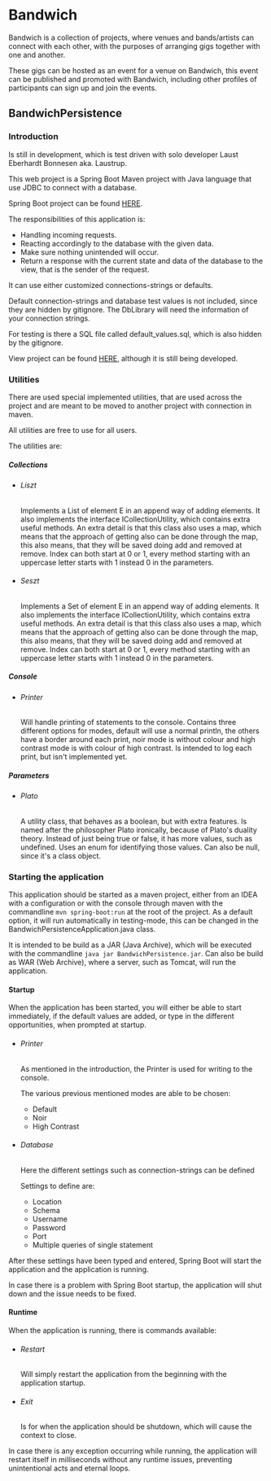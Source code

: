 # Bandwich

Bandwich is a collection of projects, where venues and bands/artists can connect with each other,
with the purposes of arranging gigs together with one and another.

These gigs can be hosted as an event for a venue on Bandwich, this event can be published and promoted with Bandwich,
including other profiles of participants can sign up and join the events.

## BandwichPersistence

### Introduction
Is still in development, which is test driven with solo developer Laust Eberhardt Bonnesen aka. Laustrup.

This web project is a Spring Boot Maven project with Java language that use JDBC to connect with a database.

Spring Boot project can be found [HERE](https://github.com/spring-projects/spring-boot).

The responsibilities of this application is:
* Handling incoming requests.
* Reacting accordingly to the database with the given data.
* Make sure nothing unintended will occur.
* Return a response with the current state and data of the database to the view, that is the sender of the request.

It can use either customized connections-strings or defaults.

Default connection-strings and database test values is not included, since they are hidden by gitignore.
The DbLibrary will need the information of your connection strings.

For testing is there a SQL file called default_values.sql, which is also hidden by the gitignore.

View project can be found [HERE](https://github.com/Laustrup/BandwichView), although it is still being developed.

### Utilities

There are used special implemented utilities,
that are used across the project and are meant to be moved to another project with connection in maven.

All utilities are free to use for all users.

The utilities are:

##### Collections

* ###### Liszt
  Implements a List of element E in an append way of adding elements.
  It also implements the interface ICollectionUtility, which contains extra useful methods.
  An extra detail is that this class also uses a map, which means that
  the approach of getting also can be done through the map, this also
  means, that they will be saved doing add and removed at remove.
  Index can both start at 0 or 1, every method starting with an uppercase
  letter starts with 1 instead 0 in the parameters.

* ###### Seszt
  Implements a Set of element E in an append way of adding elements.
  It also implements the interface ICollectionUtility, which contains extra useful methods.
  An extra detail is that this class also uses a map, which means that
  the approach of getting also can be done through the map, this also
  means, that they will be saved doing add and removed at remove.
  Index can both start at 0 or 1, every method starting with an uppercase
  letter starts with 1 instead 0 in the parameters.

##### Console

* ###### Printer
  Will handle printing of statements to the console.
  Contains three different options for modes, default will use a normal println,
  the others have a border around each print, noir mode is without colour
  and high contrast mode is with colour of high contrast.
  Is intended to log each print, but isn't implemented yet.

##### Parameters

* ###### Plato
  A utility class, that behaves as a boolean, but with extra features.
  Is named after the philosopher Plato ironically, because of Plato's duality theory.
  Instead of just being true or false, it has more values, such as undefined.
  Uses an enum for identifying those values.
  Can also be null, since it's a class object.

### Starting the application
This application should be started as a maven project, either from an IDEA with a configuration or with the console through maven with the commandline ```mvn spring-boot:run``` at the root of the project.
As a default option, it will run automatically in testing-mode, this can be changed in the BandwichPersistenceApplication.java class.

It is intended to be build as a JAR (Java Archive), which will be executed with the commandline ```java jar BandwichPersistence.jar```. Can also be build as WAR (Web Archive), where a server, such as Tomcat, will run the application.

#### Startup
When the application has been started, you will either be able to start immediately, if the default values are added,
or type in the different opportunities, when prompted at startup.
* ###### Printer

  As mentioned in the introduction, the Printer is used for writing to the console.
  
  The various previous mentioned modes are able to be chosen:
  * Default
  * Noir
  * High Contrast


* ###### Database

  Here the different settings such as connection-strings can be defined
  
  Settings to define are:

  * Location
  * Schema
  * Username
  * Password
  * Port
  * Multiple queries of single statement

After these settings have been typed and entered, Spring Boot will start the application and the application is running.

In case there is a problem with Spring Boot startup, the application will shut down and the issue needs to be fixed.

#### Runtime
When the application is running, there is commands available:

* ###### Restart
  Will simply restart the application from the beginning with the application startup.

* ###### Exit
  Is for when the application should be shutdown, which will cause the context to close.

In case there is any exception occurring while running,
the application will restart itself in milliseconds without any runtime issues,
preventing unintentional acts and eternal loops.